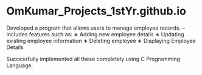 # OmKumar_Projects_1stYr.github.io
Developed a program that allows users to manage employee records.
– Includes features such as:
∗ Adding new employee details
∗ Updating existing employee information
∗ Deleting employee
∗ Displaying Employee Details

Successfully implemented all these completely using C Programming Language.
